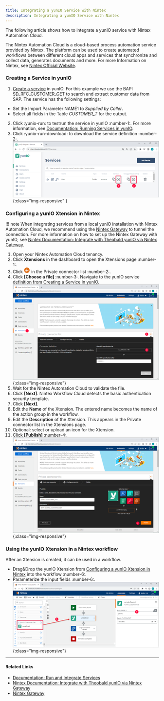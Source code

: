 ```yaml
---
title: Integrating a yunIO Service with Nintex
description: Integrating a yunIO Service with Nintex
---
```



The following article shows how to integrate a yunIO service with Nintex Automation Cloud.

The Nintex Automation Cloud is a cloud-based process automation service provided by Nintex. 
The platform can be used to create automated workflows between different cloud apps and services that synchronize and collect data, generates documents and more. 
For more Information on Nintex, see [Nintex Official Website](https://www.nintex.com/).


### Creating a Service in yunIO

1. [Create a service](../getting-started.md/#create-a-service) in yunIO. For this example we use the BAPI SD_RFC_CUSTOMER_GET to search and extract customer data from SAP. 
The service has the following settings:<br>
- Set the Import Parameter NAME1 to *Supplied by Caller*.
- Select all fields in the Table *CUSTOMER_T* for the output.
2. Click :yunio-run: to testrun the service in yunIO :number-1:. For more information, see [Documentation: Running Services in yunIO](../documentation/run-services.md/#running-services-in-yunio).
3. Click :yunio-run-download: to download the service definition :number-2:.<br>
![yunio-Services-Function-Download](../assets/images/yunio/articles/yunio-run-services-function-download.png){:class="img-responsive" }

### Configuring a yunIO Xtension in Nintex

!!! note
    When integrating services from a local yunIO installation with Nintex Automation Cloud, we recommend using the [Nintex Gateway](https://help.nintex.com/en-us/nwc/Content/Gateway/InstallAndConfigure.htm) to tunnel the connection.
    For more information on how to set up the Nintex Gateway with yunIO, see [Nintex Documentation: Integrate with Theobald yunIO via Nintex Gateway](https://help.nintex.com/en-US/xtensions/04_Reference/Examples/EXM_04SAPTheobaldyunIO.htm).

1. Open your Nintex Automation Cloud tenancy.
2. Click **Xtensions** in the dashboard to open the Xtensions page :number-1:.
3. Click ![nintex-add](../assets/images/yunio/articles/nintex-add.png) in the Private connector list :number-2:.
4. Click **[Choose a file]** :number-3:. Navigate to the yunIO service definition from [Creating a Service in yunIO](#creating-a-service-in-yunio).<br>
![nintex-xtensions1](../assets/images/yunio/articles/nintex-xtension.png){:class="img-responsive"}
5. Wait for the Nintex Automation Cloud to validate the file.
6. Click **[Next]**. Nintex Workflow Cloud detects the basic authentication security template.
7. Click **[Next]**.
8. Edit the **Name** of the Xtension. The entered name becomes the name of the action group in the workflow.
9. Edit the **Description** of the Xtension. This appears in the Private connector list in the Xtensions page.
10. Optional: select or upload an icon for the Xtension.
11. Click **[Publish]** :number-4:.<br>
![nintex-xtensions2](../assets/images/yunio/articles/nintex-xtension2.png){:class="img-responsive"}

### Using the yunIO Xtension in a Nintex workflow
After an Xtension is created, it can be used in a workflow. 

- Drag&Drop the yunIO Xtension from [Configuring a yunIO Xtension in Nintex](#configuring-a-yunio-xtension-in-nintex) into the workflow :number-6:.
- Parameterize the input fields :number-6:. <br>
![nintex-xtensions3](../assets/images/yunio/articles/nintex-xtension3.png){:class="img-responsive"}


******

#### Related Links
- [Documentation: Run and Integrate Services](../getting-started.md/#run-and-integrate-services)
- [Nintex Documentation: Integrate with Theobald yunIO via Nintex Gateway](https://help.nintex.com/en-US/xtensions/04_Reference/Examples/EXM_04SAPTheobaldyunIO.htm)
- [Nintex Gateway](https://help.nintex.com/en-us/nwc/Content/Gateway/InstallAndConfigure.htm)
